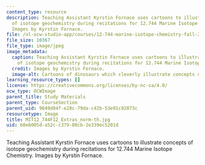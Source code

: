 ```yaml
---
content_type: resource
description: Teaching Assistant Kyrstin Fornace uses cartoons to illustrate concepts
  of isotope geochemistry during recitations for 12.744 Marine Isotope Chemistry.
  Images by Kyrstin Fornace.
file: /ol-ocw-studio-app/courses/12-744-marine-isotope-chemistry-fall-2012/60e6005da52cc37980cb2e339ec5201d_MIT12_744F12_Extras_norm-th.jpg
file_size: 10367
file_type: image/jpeg
image_metadata:
  caption: Teaching Assistant Kyrstin Fornace uses cartoons to illustrate concepts
    of isotope geochemistry during recitations for 12.744 Marine Isotope Chemistry.
  credit: Images by Kyrstin Fornace.
  image-alt: Cartoons of dinosaurs which cleverly illustrate concepts of isotope geochemistry.
learning_resource_types: []
license: https://creativecommons.org/licenses/by-nc-sa/4.0/
ocw_type: OCWImage
parent_title: Study Materials
parent_type: CourseSection
parent_uid: 9849d04f-e28c-79da-c42b-53e91c92073c
resourcetype: Image
title: MIT12_744F12_Extras_norm-th.jpg
uid: 60e6005d-a52c-c379-80cb-2e339ec5201d
---
```

Teaching Assistant Kyrstin Fornace uses cartoons to illustrate concepts of isotope geochemistry during recitations for 12.744 Marine Isotope Chemistry. Images by Kyrstin Fornace.